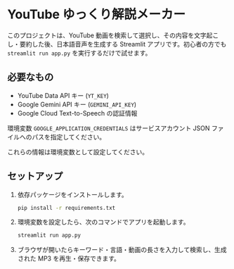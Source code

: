 # YouTube ゆっくり解説メーカー

このプロジェクトは、YouTube 動画を検索して選択し、その内容を文字起こし・要約した後、日本語音声を生成する Streamlit アプリです。初心者の方でも `streamlit run app.py` を実行するだけで試せます。

## 必要なもの
- YouTube Data API キー (`YT_KEY`)
- Google Gemini API キー (`GEMINI_API_KEY`)
- Google Cloud Text-to-Speech の認証情報

環境変数 `GOOGLE_APPLICATION_CREDENTIALS` はサービスアカウント JSON ファイルへのパスを指定してください。

これらの情報は環境変数として設定してください。

## セットアップ
1. 依存パッケージをインストールします。
   ```bash
   pip install -r requirements.txt
   ```
2. 環境変数を設定したら、次のコマンドでアプリを起動します。
   ```bash
   streamlit run app.py
   ```
3. ブラウザが開いたらキーワード・言語・動画の長さを入力して検索し、生成された MP3 を再生・保存できます。
